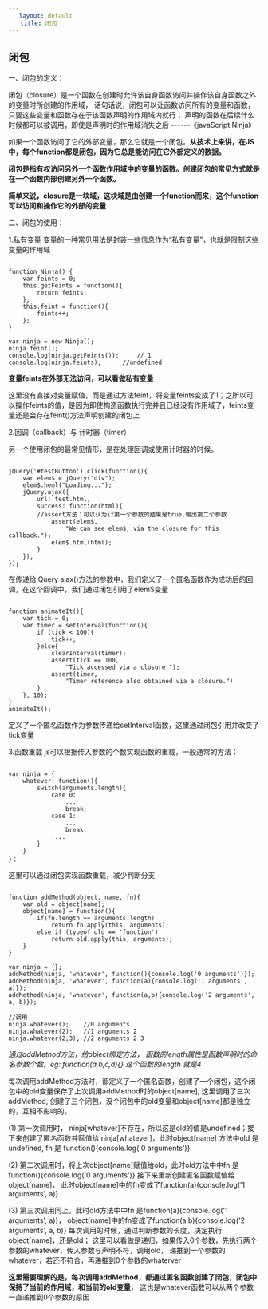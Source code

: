 ```yaml
---
   layout: default
　　title: 闭包
---
```


## 闭包
一、闭包的定义：

闭包（closure）是一个函数在创建时允许该自身函数访问并操作该自身函数之外的变量时所创建的作用域， 话句话说，闭包可以让函数访问所有的变量和函数，只要这些变量和函数存在于该函数声明的作用域内就行；
声明的函数在后续什么时候都可以被调用，即使是声明时的作用域消失之后 ------《javaScript Ninja》

如果一个函数访问了它的外部变量，那么它就是一个闭包。**从技术上来讲，在JS中，每个function都是闭包，因为它总是能访问在它外部定义的数据。**

**闭包是指有权访问另外一个函数作用域中的变量的函数。创建闭包的常见方式就是在一个函数内部创建另外一个函数。**

**简单来说，closure是一块域，这块域是由创建一个function而来，这个function可以访问和操作它的外部的变量**

二、闭包的使用：

1.私有变量
变量的一种常见用法是封装一些信息作为“私有变量”，也就是限制这些变量的作用域
<pre><code>
function Ninja() {
    var feints = 0;
    this.getFeints = function(){
        return feints;
    }; 
    this.feint = function(){
        feints++;
    };
}

var ninja = new Ninja();
ninja.feint();
console.log(ninja.getFeints());     // 1
console.log(ninja.feints);      //undefined
</code></pre>
**变量feints在外部无法访问，可以看做私有变量**

这里没有直接对变量赋值，而是通过方法feint，将变量feints变成了1；之所以可以操作feints的值，是因为即使构造函数执行完并且已经没有作用域了，feints变量还是会存在feint()方法声明创建的闭包上

2.回调（callback）与 计时器（timer）

另一个使用闭包的最常见情形，是在处理回调或使用计时器的时候。

<pre><code>
jQuery('#testButton').click(function(){  
    var elem$ = jQuery("div");  
    elem$.heml("Loading...");  
    jQuery.ajax({  
        url: test.html,  
        success: function(html){ 
        //assert方法：可以认为if第一个参数的结果是true,输出第二个参数 
            assert(elem$,  
                "We can see elem$, via the closure for this callback.");  
            elem$.html(html);  
        }  
    });  
});  
</code></pre>

在传递给jQuery ajax()方法的参数中，我们定义了一个匿名函数作为成功后的回调，在这个回调中，我们通过闭包引用了elem$变量

<pre><code> 
function animateIt(){
    var tick = 0;  
    var timer = setInterval(function(){  
        if (tick < 100){ 
            tick++;  
        }else{  
            clearInterval(timer);  
            assert(tick == 100,   
                "Tick accessed via a closure."); 
            assert(timer,  
                "Timer reference also obtained via a closure.")  
        }  
    }, 10);
}
animateIt();
</code></pre>

定义了一个匿名函数作为参数传递给setInterval函数，这里通过闭包引用并改变了tick变量

3.函数重载
js可以根据传入参数的个数实现函数的重载，一般通常的方法：
<pre><code>
var ninja = {
    whatever: function(){
        switch(arguments.length){
            case 0:
                ...
                break;
            case 1:
                ...
                break;
            ....
        }
    }
}；
</code></pre>
这里可以通过闭包实现函数重载，减少判断分支
<pre><code> 
function addMethod(object, name, fn){
    var old = object[name];
    object[name] = function(){
        if(fn.length == arguments.length)
            return fn.apply(this, arguments);
        else if (typeof old == 'function')
            return old.apply(this, arguments);
    }
}

var ninja = {};
addMethod(ninja, 'whatever', function(){console.log('0 arguments')});
addMethod(ninja, 'whatever', function(a){console.log('1 arguments', a)});
addMethod(ninja, 'whatever', function(a,b){console.log('2 arguments', a, b)});

//调用
ninja.whatever();    //0 arguments
ninja.whatever(2);   //1 arguments 2
ninja.whatever(2,3); //2 arguments 2 3
</code></pre>
*通过addMethod方法，给object绑定方法， 函数的length属性是函数声明时的命名参数个数。eg: function(a,b,c,d){} 这个函数的length 就是4*

每次调用addMethod方法时，都定义了一个匿名函数，创建了一个闭包，这个闭包中的old变量保存了上次调用addMethod时的object[name], 这里调用了三次addMethod, 创建了三个闭包，没个闭包中的old变量和object[name]都是独立的，互相不影响的。

(1) 第一次调用时， ninja[whatever]不存在，所以这是old的值是undefined；接下来创建了匿名函数并赋值给 ninja[whatever]，此时object[name] 方法中old 是 undefined,  fn 是 function(){console.log('0 arguments')}

(2)  第二次调用时，将上次object[name]赋值给old，此时old方法中中fn 是 function(){console.log('0 arguments')}
接下来重新创建匿名函数赋值给object[name]， 此时object[name]中的fn变成了function(a){console.log('1 arguments', a)}

(3) 第三次调用同上，此时old方法中中fn 是function(a){console.log('1 arguments', a)}， object[name]中的fn变成了function(a,b){console.log('2 arguments', a, b)}
每次调用的时候，通过判断参数的长度，决定执行object[name]，还是old；
这里可以看做是递归，如果传入0个参数，先执行两个参数的whatever，传入参数与声明不符，调用old， 递推到一个参数的whatever，若还不符合，再递推到0个参数的whaterver

**这里需要理解的是，每次调用addMethod，都通过匿名函数创建了闭包，闭包中保持了当前的作用域，和当前的old变量**， 这也是whatever函数可以从两个参数一直递推到0个参数的原因
